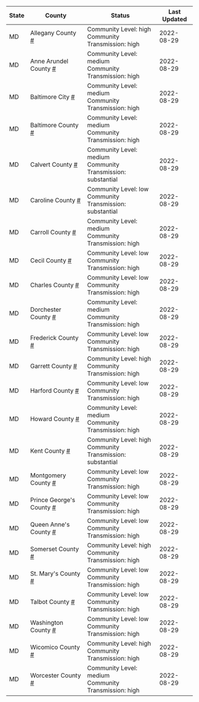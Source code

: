 State | County | Status | Last Updated
--- | --- | --- | --- 
MD | Allegany County <a href="#allegany_county">#</a> | <a name="allegany_county"></a>Community Level: high<br/>Community Transmission: high | 2022-08-29
MD | Anne Arundel County <a href="#anne_arundel_county">#</a> | <a name="anne_arundel_county"></a>Community Level: medium<br/>Community Transmission: high | 2022-08-29
MD | Baltimore City <a href="#baltimore_city">#</a> | <a name="baltimore_city"></a>Community Level: medium<br/>Community Transmission: high | 2022-08-29
MD | Baltimore County <a href="#baltimore_county">#</a> | <a name="baltimore_county"></a>Community Level: medium<br/>Community Transmission: high | 2022-08-29
MD | Calvert County <a href="#calvert_county">#</a> | <a name="calvert_county"></a>Community Level: medium<br/>Community Transmission: substantial | 2022-08-29
MD | Caroline County <a href="#caroline_county">#</a> | <a name="caroline_county"></a>Community Level: low<br/>Community Transmission: substantial | 2022-08-29
MD | Carroll County <a href="#carroll_county">#</a> | <a name="carroll_county"></a>Community Level: medium<br/>Community Transmission: high | 2022-08-29
MD | Cecil County <a href="#cecil_county">#</a> | <a name="cecil_county"></a>Community Level: low<br/>Community Transmission: high | 2022-08-29
MD | Charles County <a href="#charles_county">#</a> | <a name="charles_county"></a>Community Level: low<br/>Community Transmission: high | 2022-08-29
MD | Dorchester County <a href="#dorchester_county">#</a> | <a name="dorchester_county"></a>Community Level: medium<br/>Community Transmission: high | 2022-08-29
MD | Frederick County <a href="#frederick_county">#</a> | <a name="frederick_county"></a>Community Level: low<br/>Community Transmission: high | 2022-08-29
MD | Garrett County <a href="#garrett_county">#</a> | <a name="garrett_county"></a>Community Level: high<br/>Community Transmission: high | 2022-08-29
MD | Harford County <a href="#harford_county">#</a> | <a name="harford_county"></a>Community Level: low<br/>Community Transmission: high | 2022-08-29
MD | Howard County <a href="#howard_county">#</a> | <a name="howard_county"></a>Community Level: medium<br/>Community Transmission: high | 2022-08-29
MD | Kent County <a href="#kent_county">#</a> | <a name="kent_county"></a>Community Level: high<br/>Community Transmission: substantial | 2022-08-29
MD | Montgomery County <a href="#montgomery_county">#</a> | <a name="montgomery_county"></a>Community Level: low<br/>Community Transmission: high | 2022-08-29
MD | Prince George's County <a href="#prince_george's_county">#</a> | <a name="prince_george's_county"></a>Community Level: low<br/>Community Transmission: high | 2022-08-29
MD | Queen Anne's County <a href="#queen_anne's_county">#</a> | <a name="queen_anne's_county"></a>Community Level: low<br/>Community Transmission: high | 2022-08-29
MD | Somerset County <a href="#somerset_county">#</a> | <a name="somerset_county"></a>Community Level: high<br/>Community Transmission: high | 2022-08-29
MD | St. Mary's County <a href="#st._mary's_county">#</a> | <a name="st._mary's_county"></a>Community Level: low<br/>Community Transmission: high | 2022-08-29
MD | Talbot County <a href="#talbot_county">#</a> | <a name="talbot_county"></a>Community Level: low<br/>Community Transmission: high | 2022-08-29
MD | Washington County <a href="#washington_county">#</a> | <a name="washington_county"></a>Community Level: low<br/>Community Transmission: high | 2022-08-29
MD | Wicomico County <a href="#wicomico_county">#</a> | <a name="wicomico_county"></a>Community Level: high<br/>Community Transmission: high | 2022-08-29
MD | Worcester County <a href="#worcester_county">#</a> | <a name="worcester_county"></a>Community Level: medium<br/>Community Transmission: high | 2022-08-29
